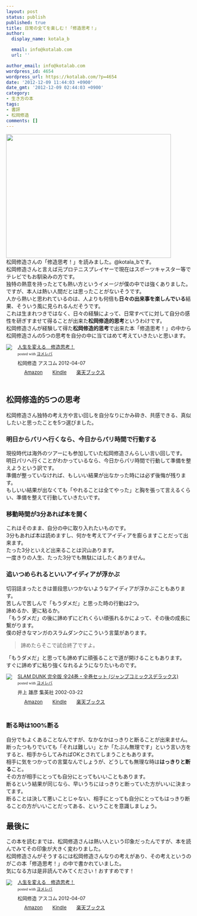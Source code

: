 ```yaml
---
layout: post
status: publish
published: true
title: 日常の全てを楽しむ！「修造思考！」
author:
  display_name: kotala_b

  email: info@kotalab.com
  url: ''

author_email: info@kotalab.com
wordpress_id: 4654
wordpress_url: https://kotalab.com/?p=4654
date: '2012-12-09 11:44:03 +0900'
date_gmt: '2012-12-09 02:44:03 +0900'
category:
- 生き方の本
tags:
- 書評
- 松岡修造
comments: []
---
```

<p><a href="https://kotalab.com/wp-content/uploads/shuzo_121209.jpg" target="_blank"><img src="https://kotalab.com/wp-content/uploads/shuzo_121209-448x336.jpg" alt="" title="shuzo_121209" width="448" height="336" class="alignnone size-large wp-image-4655" /></a><br />
松岡修造さんの「修造思考！」を読みました。@kotala_bです。<br />
松岡修造さんと言えば元プロテニスプレイヤーで現在はスポーツキャスター等でテレビでもお馴染みの方です。<br />
独特の熱意を持ったとても熱い方というイメージが僕の中では強くありました。<br />
ですが、本人は熱い人間だとは思ったことがないそうです。<br />
人から熱いと思われているのは、人よりも何倍も<strong>日々の出来事を楽しんでいる</strong>結果、そういう風に見られるんだそうです。<br />
これは生まれつきではなく、日々の経験によって、日常すべてに対して自分の感性を研ぎすませて得ることが出来た<strong>松岡修造的思考</strong>というわけです。<br />
松岡修造さんが経験して得た<strong>松岡修造的思考</strong>で出来た本「修造思考！」の中から松岡修造さんの5つの思考を自分の中に当てはめて考えていきたいと思います。</p>
<div class="booklink-box" style="text-align:left;padding-bottom:20px;font-size:small;/zoom: 1;overflow: hidden;">
<div class="booklink-image" style="float:left;margin:0 15px 10px 0;"><a href="https://www.amazon.co.jp/exec/obidos/asin/4776207206/same-22/" name="booklink" rel="nofollow" target="_blank"><img src="https://images-fe.ssl-images-amazon.com/images/I/51s8fXdP2zL._SL160_.jpg" style="border: none;" /></a></div>
<div class="booklink-info" style="line-height:120%;/zoom: 1;overflow: hidden;">
<div class="booklink-name" style="margin-bottom:10px;line-height:120%"><a href="https://www.amazon.co.jp/exec/obidos/asin/4776207206/same-22/" rel="nofollow" name="booklink" target="_blank">人生を変える　修造思考！</a>
<div class="booklink-powered-date" style="font-size:8pt;margin-top:5px;font-family:verdana;line-height:120%">posted with <a href="https://yomereba.com" target="_blank">ヨメレバ</a></div>
</div>
<div class="booklink-detail" style="margin-bottom:5px;">松岡修造 アスコム 2012-04-07    </div>
<div class="booklink-link2" style="margin-top:10px;">
<div class="shoplinkamazon" style="display:inline;margin-right:5px;background: url('https://img.yomereba.com/tam_y.gif') 0 0 no-repeat;padding: 2px 0 2px 18px;white-space: nowrap;"><a href="https://www.amazon.co.jp/exec/obidos/asin/4776207206/same-22/" rel="nofollow" target="_blank" title="アマゾン" >Amazon</a></div>
<div class="shoplinkkindle" style="display:inline;margin-right:5px;background: url('https://img.yomereba.com/tam_y.gif') 0 0 no-repeat;padding: 2px 0 2px 18px;white-space: nowrap;"><a href="https://www.amazon.co.jp/gp/search?keywords=%90l%90%B6%82%F0%95%CF%82%A6%82%E9%81%40%8FC%91%A2%8Ev%8Dl%81I&__mk_ja_JP=%83J%83%5E%83J%83i&url=node%3D2275256051&tag=same-22" rel="nofollow" target="_blank" >Kindle</a></div>
<div class="shoplinkrakuten" style="display:inline;margin-right:5px;background: url('https://img.yomereba.com/tam_y.gif') 0 -50px no-repeat;padding: 2px 0 2px 18px;white-space: nowrap;"><a href="https://hb.afl.rakuten.co.jp/hgc/0fa7afc8.bbfc196a.0fa7afc9.d56c38f1/?pc=http%3A%2F%2Fbooks.rakuten.co.jp%2Frb%2F11605556%2F%3Fscid%3Daf_ich_link_urltxt%26m%3Dhttp%3A%2F%2Fm.rakuten.co.jp%2Fev%2Fbook%2F" rel="nofollow" target="_blank" title="楽天ブックス" >楽天ブックス</a></div>
</div>
</div>
<div class="booklink-footer" style="clear: left"></div>
</div>
<!--more-->
<h2>松岡修造的5つの思考</h2>
<p>松岡修造さん独特の考え方や言い回しを自分なりにかみ砕き、共感できる、真似したいと思ったことを5つ選びました。</p>
<h3>明日からパリへ行くなら、今日からパリ時間で行動する</h3>
<p>現役時代は海外のツアーにも参加していた松岡修造さんらしい言い回しです。<br />
明日パリへ行くことがわかっているなら、今日からパリ時間で行動して準備を整えようという訳です。<br />
準備が整っていなければ、もしいい結果が出なかった時には必ず後悔が残ります。<br />
もしいい結果が出なくても「やれることは全てやった」と胸を張って言えるくらい、準備を整えて行動していきたいです。</p>
<h3>移動時間が3分あれば本を開く</h3>
<p>これはそのまま、自分の中に取り入れたいものです。<br />
3分もあれば本は読めますし、何かを考えてアイディアを膨らますことだって出来ます。<br />
たった3分といえど出来ることは沢山あります。<br />
一度きりの人生、たった3分でも無駄にはしたくありません。</p>
<h3>追いつめられるといいアイディアが浮かぶ</h3>
<p>切羽詰まったときは普段思いつかないようなアイディアが浮かぶこともあります。<br />
苦しんで苦しんで「もうダメだ」と思った時の行動は2つ。<br />
諦めるか、更に粘るか。<br />
「もうダメだ」の後に諦めずにどれくらい頑張れるかによって、その後の成長に繋がります。<br />
僕の好きなマンガのスラムダンクにこういう言葉があります。</p>
<blockquote><p>諦めたらそこで試合終了ですよ。</p></blockquote>
<p>「もうダメだ」と思っても諦めずに頑張ることで道が開けることもあります。<br />
すぐに諦めずに粘り強くなれるようになりたいものです。</p>
<div class="booklink-box" style="text-align:left;padding-bottom:20px;font-size:small;/zoom: 1;overflow: hidden;">
<div class="booklink-image" style="float:left;margin:0 15px 10px 0;"><a href="https://www.amazon.co.jp/exec/obidos/asin/4088599012/same-22/" name="booklink" rel="nofollow" target="_blank"><img src="https://images-fe.ssl-images-amazon.com/images/I/51DABMJTAZL._SL160_.jpg" style="border: none;" /></a></div>
<div class="booklink-info" style="line-height:120%;/zoom: 1;overflow: hidden;">
<div class="booklink-name" style="margin-bottom:10px;line-height:120%"><a href="https://www.amazon.co.jp/exec/obidos/asin/4088599012/same-22/" rel="nofollow" name="booklink" target="_blank">SLAM DUNK 完全版 全24巻・全巻セット (ジャンプコミックスデラックス)</a>
<div class="booklink-powered-date" style="font-size:8pt;margin-top:5px;font-family:verdana;line-height:120%">posted with <a href="https://yomereba.com" target="_blank">ヨメレバ</a></div>
</div>
<div class="booklink-detail" style="margin-bottom:5px;">井上 雄彦 集英社 2002-03-22    </div>
<div class="booklink-link2" style="margin-top:10px;">
<div class="shoplinkamazon" style="display:inline;margin-right:5px;background: url('https://img.yomereba.com/tam_y.gif') 0 0 no-repeat;padding: 2px 0 2px 18px;white-space: nowrap;"><a href="https://www.amazon.co.jp/exec/obidos/asin/4088599012/same-22/" rel="nofollow" target="_blank" title="アマゾン" >Amazon</a></div>
<div class="shoplinkkindle" style="display:inline;margin-right:5px;background: url('https://img.yomereba.com/tam_y.gif') 0 0 no-repeat;padding: 2px 0 2px 18px;white-space: nowrap;"><a href="https://www.amazon.co.jp/gp/search?keywords=SLAM%20DUNK%20%8A%AE%91S%94%C5%20%91S24%8A%AA%81E%91S%8A%AA%83Z%83b%83g%20%28%83W%83%83%83%93%83v%83R%83%7E%83b%83N%83X%83f%83%89%83b%83N%83X%29&__mk_ja_JP=%83J%83%5E%83J%83i&url=node%3D2275256051&tag=same-22" rel="nofollow" target="_blank" >Kindle</a></div>
<div class="shoplinkrakuten" style="display:inline;margin-right:5px;background: url('https://img.yomereba.com/tam_y.gif') 0 -50px no-repeat;padding: 2px 0 2px 18px;white-space: nowrap;"><a href="https://hb.afl.rakuten.co.jp/hgc/0fa7afc8.bbfc196a.0fa7afc9.d56c38f1/?pc=http%3A%2F%2Fbooks.rakuten.co.jp%2Frb%2F1438646%2F%3Fscid%3Daf_ich_link_urltxt%26m%3Dhttp%3A%2F%2Fm.rakuten.co.jp%2Fev%2Fbook%2F" rel="nofollow" target="_blank" title="楽天ブックス" >楽天ブックス</a></div>
</div>
</div>
<div class="booklink-footer" style="clear: left"></div>
</div>
<h3>断る時は100%断る</h3>
<p>自分でもよくあることなんですが、なかなかはっきりと断ることが出来ません。<br />
断ったつもりでいても「それは難しい」とか「たぶん無理です」という言い方をすると、相手からしてみればOKとされてしまうこともあります。<br />
相手に気をつかっての言葉なんでしょうが、どうしても無理な時は<strong>はっきりと断る</strong>こと。<br />
その方が相手にとっても自分にとってもいいこともあります。<br />
断るという結果が同じなら、早いうちにはっきりと断っていた方がいいに決まってます。<br />
断ることは決して悪いことじゃない、相手にとっても自分にとってもはっきり断ることの方がいいことだってある、ということを意識しましょう。</p>
<h2>最後に</h2>
<p>この本を読むまでは、松岡修造さんは熱い人という印象だったんですが、本を読んでみてその印象が大きく変わりました。<br />
松岡修造さんがそうするには松岡修造さんなりの考えがあり、その考えというのがこの本「修造思考！」の中で書かれていました。<br />
気になる方は是非読んでみてください！おすすめです！</p>
<div class="booklink-box" style="text-align:left;padding-bottom:20px;font-size:small;/zoom: 1;overflow: hidden;">
<div class="booklink-image" style="float:left;margin:0 15px 10px 0;"><a href="https://www.amazon.co.jp/exec/obidos/asin/4776207206/same-22/" name="booklink" rel="nofollow" target="_blank"><img src="https://images-fe.ssl-images-amazon.com/images/I/51s8fXdP2zL._SL160_.jpg" style="border: none;" /></a></div>
<div class="booklink-info" style="line-height:120%;/zoom: 1;overflow: hidden;">
<div class="booklink-name" style="margin-bottom:10px;line-height:120%"><a href="https://www.amazon.co.jp/exec/obidos/asin/4776207206/same-22/" rel="nofollow" name="booklink" target="_blank">人生を変える　修造思考！</a>
<div class="booklink-powered-date" style="font-size:8pt;margin-top:5px;font-family:verdana;line-height:120%">posted with <a href="https://yomereba.com" target="_blank">ヨメレバ</a></div>
</div>
<div class="booklink-detail" style="margin-bottom:5px;">松岡修造 アスコム 2012-04-07    </div>
<div class="booklink-link2" style="margin-top:10px;">
<div class="shoplinkamazon" style="display:inline;margin-right:5px;background: url('https://img.yomereba.com/tam_y.gif') 0 0 no-repeat;padding: 2px 0 2px 18px;white-space: nowrap;"><a href="https://www.amazon.co.jp/exec/obidos/asin/4776207206/same-22/" rel="nofollow" target="_blank" title="アマゾン" >Amazon</a></div>
<div class="shoplinkkindle" style="display:inline;margin-right:5px;background: url('https://img.yomereba.com/tam_y.gif') 0 0 no-repeat;padding: 2px 0 2px 18px;white-space: nowrap;"><a href="https://www.amazon.co.jp/gp/search?keywords=%90l%90%B6%82%F0%95%CF%82%A6%82%E9%81%40%8FC%91%A2%8Ev%8Dl%81I&__mk_ja_JP=%83J%83%5E%83J%83i&url=node%3D2275256051&tag=same-22" rel="nofollow" target="_blank" >Kindle</a></div>
<div class="shoplinkrakuten" style="display:inline;margin-right:5px;background: url('https://img.yomereba.com/tam_y.gif') 0 -50px no-repeat;padding: 2px 0 2px 18px;white-space: nowrap;"><a href="https://hb.afl.rakuten.co.jp/hgc/0fa7afc8.bbfc196a.0fa7afc9.d56c38f1/?pc=http%3A%2F%2Fbooks.rakuten.co.jp%2Frb%2F11605556%2F%3Fscid%3Daf_ich_link_urltxt%26m%3Dhttp%3A%2F%2Fm.rakuten.co.jp%2Fev%2Fbook%2F" rel="nofollow" target="_blank" title="楽天ブックス" >楽天ブックス</a></div>
</div>
</div>
<div class="booklink-footer" style="clear: left"></div>
</div>
